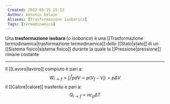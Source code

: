 ```yaml
---
 Created: 2023-05-15 15:12
 Author: Antonio Gelain
 Aliases: [Trasformazione isobarica]
 Tags: [termodinamica]
---
```


Una **trasformazione isobara** (o *isobarica*) è una [[Trasformazione termodinamica|trasformazione termodinamica]] dello [[Stato|stato]] di un [[Sistema fisico|sistema fisico]] durante la quale la [[Pressione|pressione]] rimane costante

---

Il [[Lavoro|lavoro]] compiuto è pari a:
$$W_{i \to f} = \int_{i}^{f} p dV = p(V_{f} - V_{i}) = p \Delta V$$
Il [[Calore|calore]] trasferito è pari a:
$$Q_{i \to f} = n c_{p} \Delta T$$